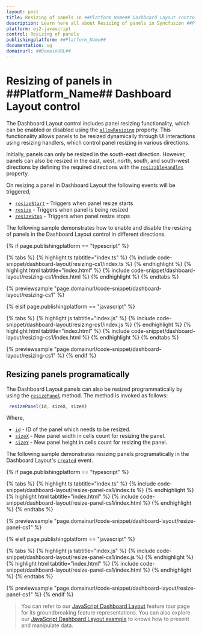 ```yaml
---
layout: post
title: Resizing of panels in ##Platform_Name## Dashboard Layout control | Syncfusion
description: Learn here all about Resizing of panels in Syncfusion ##Platform_Name## Dashboard Layout control of Syncfusion Essential JS 2 and more.
platform: ej2-javascript
control: Resizing of panels
publishingplatform: ##Platform_Name##
documentation: ug
domainurl: ##DomainURL##
---
```


# Resizing of panels in ##Platform_Name## Dashboard Layout control

The Dashboard Layout control includes panel resizing functionality, which can be enabled or disabled using the [`allowResizing`](../../api/dashboard-layout/#allowresizing) property. This functionality allows panels to be resized dynamically through UI interactions using resizing handlers, which control panel resizing in various directions.

Initially, panels can only be resized in the south-east direction. However, panels can also be resized in the east, west, north, south, and south-west directions by defining the required directions with the [`resizableHandles`](../../api/dashboard-layout/#resizablehandles) property.

On resizing a panel in Dashboard Layout the following events will be triggered,
  * [`resizeStart`](../../api/dashboard-layout/#resizestart) - Triggers when panel resize starts
  * [`resize`](../../api/dashboard-layout/#resize) - Triggers when panel is being resized
  * [`resizeStop`](../../api/dashboard-layout/#resizestop) - Triggers when panel resize stops

The following sample demonstrates how to enable and disable the resizing of panels in the Dashboard Layout control in different directions.

{% if page.publishingplatform == "typescript" %}

 {% tabs %}
{% highlight ts tabtitle="index.ts" %}
{% include code-snippet/dashboard-layout/resizing-cs1/index.ts %}
{% endhighlight %}
{% highlight html tabtitle="index.html" %}
{% include code-snippet/dashboard-layout/resizing-cs1/index.html %}
{% endhighlight %}
{% endtabs %}
        
{% previewsample "page.domainurl/code-snippet/dashboard-layout/resizing-cs1" %}

{% elsif page.publishingplatform == "javascript" %}

{% tabs %}
{% highlight js tabtitle="index.js" %}
{% include code-snippet/dashboard-layout/resizing-cs1/index.js %}
{% endhighlight %}
{% highlight html tabtitle="index.html" %}
{% include code-snippet/dashboard-layout/resizing-cs1/index.html %}
{% endhighlight %}
{% endtabs %}

{% previewsample "page.domainurl/code-snippet/dashboard-layout/resizing-cs1" %}
{% endif %}

## Resizing panels programatically

The Dashboard Layout panels can also be resized programmatically by using the [`resizePanel`](../../api/dashboard-layout/#resizepanel) method. The method is invoked as follows:

  ```js
   resizePanel(id, sizeX, sizeY)
  ```

Where,
  * [`id`](../../api/dashboard-layout/panelModel/#id) - ID of the panel which needs to be resized.
  * [`sizeX`](../../api/dashboard-layout/panelModel/#sizex) - New panel width in cells count for resizing the panel.
  * [`sizeY`](../../api/dashboard-layout/panelModel/#sizey) - New panel height in cells count for resizing the panel.

The following sample demonstrates resizing panels programatically in the Dashboard Layout's [`created`](../../api/dashboard-layout/#created) event.

{% if page.publishingplatform == "typescript" %}

 {% tabs %}
{% highlight ts tabtitle="index.ts" %}
{% include code-snippet/dashboard-layout/resize-panel-cs1/index.ts %}
{% endhighlight %}
{% highlight html tabtitle="index.html" %}
{% include code-snippet/dashboard-layout/resize-panel-cs1/index.html %}
{% endhighlight %}
{% endtabs %}

{% previewsample "page.domainurl/code-snippet/dashboard-layout/resize-panel-cs1" %}

{% elsif page.publishingplatform == "javascript" %}

{% tabs %}
{% highlight js tabtitle="index.js" %}
{% include code-snippet/dashboard-layout/resize-panel-cs1/index.js %}
{% endhighlight %}
{% highlight html tabtitle="index.html" %}
{% include code-snippet/dashboard-layout/resize-panel-cs1/index.html %}
{% endhighlight %}
{% endtabs %}

{% previewsample "page.domainurl/code-snippet/dashboard-layout/resize-panel-cs1" %}
{% endif %}

> You can refer to our [JavaScript Dashboard Layout](https://www.syncfusion.com/javascript-ui-controls/js-dashboard-layout) feature tour page for its groundbreaking feature representations. You can also explore our [JavaScript Dashboard Layout example](https://ej2.syncfusion.com/demos/#/material/dashboard-layout/default.html) to knows how to present and manipulate data.